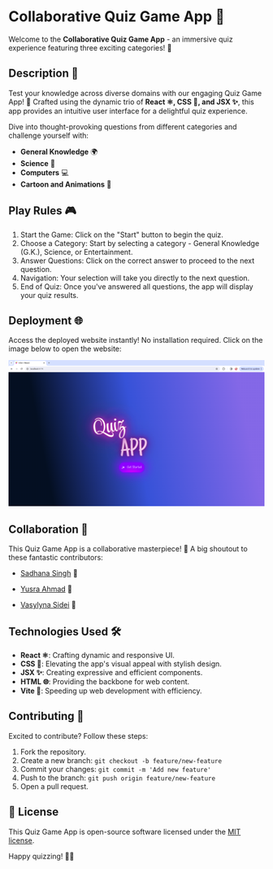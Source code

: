 # Collaborative Quiz Game App 🚀

Welcome to the **Collaborative Quiz Game App** - an immersive quiz experience featuring three exciting categories! 🎉

## Description 📝

Test your knowledge across diverse domains with our engaging Quiz Game App! 🧠 Crafted using the dynamic trio of **React ⚛️, CSS 🎨, and JSX ✨**, this app provides an intuitive user interface for a delightful quiz experience.

Dive into thought-provoking questions from different categories and challenge yourself with:

- **General Knowledge** 🌍
- **Science** 🧪
- **Computers** 💻
- **Cartoon and Animations** 🎨

## Play Rules 🎮

1. Start the Game: Click on the "Start" button to begin the quiz.
2. Choose a Category: Start by selecting a category - General Knowledge (G.K.), Science, or Entertainment.
3. Answer Questions: Click on the correct answer to proceed to the next question.
4. Navigation: Your selection will take you directly to the next question.
5. End of Quiz: Once you've answered all questions, the app will display your quiz results.

## Deployment 🌐

Access the deployed website instantly! No installation required. Click on the image below to open the website:

[![Quiz Game App](quiz-app-img.png)](https://quiz-game-umber.vercel.app/)

## Collaboration 👥

This Quiz Game App is a collaborative masterpiece! 🤝 A big shoutout to these fantastic contributors:


- [Sadhana Singh](https://github.com/SadhanaSingh007) 👤

- [Yusra Ahmad](https://github.com/Yusra-Ahmad) 👤

- [Vasylyna Sidei](https://github.com/VasylynaSidei) 👤

## Technologies Used 🛠️

- **React ⚛️**: Crafting dynamic and responsive UI.
- **CSS 🎨**: Elevating the app's visual appeal with stylish design.
- **JSX ✨**: Creating expressive and efficient components.
- **HTML 🌐**: Providing the backbone for web content.
- **Vite 🚀**: Speeding up web development with efficiency.

## Contributing 🤝

Excited to contribute? Follow these steps:

1. Fork the repository.
2. Create a new branch: `git checkout -b feature/new-feature`
3. Commit your changes: `git commit -m 'Add new feature'`
4. Push to the branch: `git push origin feature/new-feature`
5. Open a pull request.

## 🚀 License

This Quiz Game App is open-source software licensed under the [MIT license](LICENSE).

Happy quizzing! 🧠🎉
